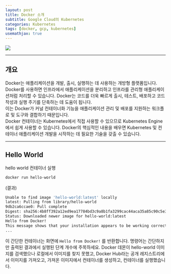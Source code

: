```yaml
---
layout: post
title: Docker 소개
subtitle: Google Cloud의 Kubernetes
categories: Kubernetes
tags: [docker, gcp, kubernetes]
usemathjax: true
---
```

![](https://cdn.qwiklabs.com/GMOHykaqmlTHiqEeQXTySaMXYPHeIvaqa2qHEzw6Occ%3D)

----
## 개요
Docker는 애플리케이션을 개발, 출시, 실행하는 데 사용하는 개방형 플랫폼입니다. Docker를 사용하면 인프라에서 애플리케이션을 분리하고 인프라를 관리형 애플리케이션처럼 처리할 수 있습니다. Docker는 코드를 더욱 빠르게 출시, 테스트, 배포하고 코드 작성과 실행 주기를 단축하는 데 도움이 됩니다.  
이는 Docker가 커널 컨테이너화 기능을 애플리케이션 관리 및 배포를 지원하는 워크플로 및 도구와 결합하기 때문입니다.  
Docker 컨테이너는 Kubernetes에서 직접 사용할 수 있으므로 Kubernetes Engine에서 쉽게 사용할 수 있습니다. Docker의 핵심적인 내용을 배우면 Kubernetes 및 컨테이너 애플리케이션 개발을 시작하는 데 필요한 기술을 갖출 수 있습니다.  

----
## Hello World
hello world 컨테이너 실행
```bash
docker run hello-world
```
(결과)
```bash
Unable to find image 'hello-world:latest' locally
latest: Pulling from library/hello-world
9db2ca6ccae0: Pull complete
Digest: sha256:4b8ff392a12ed9ea17784bd3c9a8b1fa3299cac44aca35a85c90c5e3c7afacdc
Status: Downloaded newer image for hello-world:latest
Hello from Docker!
This message shows that your installation appears to be working correctly.
...
```
이 간단한 컨테이너는 화면에 `Hello from Docker!` 를 반환합니다. 명령어는 간단하지만 출력된 결과에서 실행된 단계 개수에 주목하세요. Docker 데몬이 hello-world 이미지를 검색했으나 로컬에서 이미지를 찾지 못했고, Docker Hub라는 공개 레지스트리에서 이미지를 가져오고, 가져온 이미지에서 컨테이너를 생성하고, 컨테이너를 실행했습니다.